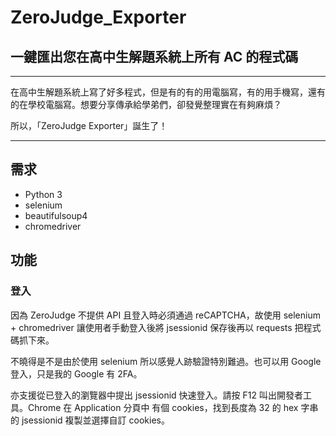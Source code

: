 # ZeroJudge_Exporter
## 一鍵匯出您在高中生解題系統上所有 **AC** 的程式碼

---

在高中生解題系統上寫了好多程式，但是有的有的用電腦寫，有的用手機寫，還有的在學校電腦寫。想要分享傳承給學弟們，卻發覺整理實在有夠麻煩？

所以，「ZeroJudge Exporter」誕生了！

---

## 需求
- Python 3
- selenium
- beautifulsoup4
- chromedriver

## 功能
### 登入
因為 ZeroJudge 不提供 API 且登入時必須通過 reCAPTCHA，故使用 selenium + chromedriver 讓使用者手動登入後將 jsessionid 保存後再以 requests 把程式碼抓下來。

不曉得是不是由於使用 selenium 所以感覺人跡驗證特別難過。也可以用 Google 登入，只是我的 Google 有 2FA。

亦支援從已登入的瀏覽器中提出 jsessionid 快速登入。請按 F12 叫出開發者工具。Chrome 在 Application 分頁中 有個 cookies，找到長度為 32 的 hex 字串的 jsessionid 複製並選擇自訂 cookies。